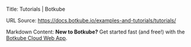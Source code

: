 Title: Tutorials | Botkube

URL Source: https://docs.botkube.io/examples-and-tutorials/tutorials/

Markdown Content:
**New to Botkube?** Get started fast (and free!) with the [Botkube Cloud Web App](https://app.botkube.io/).

